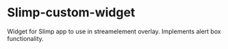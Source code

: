 # Slimp-custom-widget
Widget for Slimp app to use in streamelement overlay. Implements alert box functionality.
